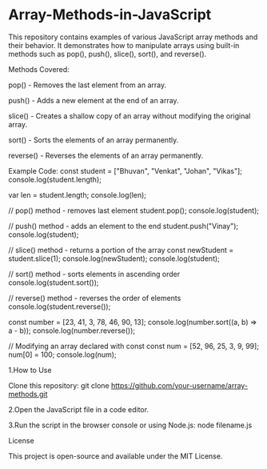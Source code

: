# Array-Methods-in-JavaScript
This repository contains examples of various JavaScript array methods and their behavior. It demonstrates how to manipulate arrays using built-in methods such as pop(), push(), slice(), sort(), and reverse().

Methods Covered:

pop() - Removes the last element from an array.

push() - Adds a new element at the end of an array.

slice() - Creates a shallow copy of an array without modifying the original array.

sort() - Sorts the elements of an array permanently.

reverse() - Reverses the elements of an array permanently.

Example Code:
const student = ["Bhuvan", "Venkat", "Johan", "Vikas"];
console.log(student.length);

var len = student.length;
console.log(len);

// pop() method - removes last element
student.pop();
console.log(student);

// push() method - adds an element to the end
student.push("Vinay");
console.log(student);

// slice() method - returns a portion of the array
const newStudent = student.slice(1);
console.log(newStudent);
console.log(student);

// sort() method - sorts elements in ascending order
console.log(student.sort());

// reverse() method - reverses the order of elements
console.log(student.reverse());

const number = [23, 41, 3, 78, 46, 90, 13];
console.log(number.sort((a, b) => a - b));
console.log(number.reverse());

// Modifying an array declared with const
const num = [52, 96, 25, 3, 9, 99];
num[0] = 100;
console.log(num);

1.How to Use

Clone this repository:
git clone https://github.com/your-username/array-methods.git

2.Open the JavaScript file in a code editor.

3.Run the script in the browser console or using Node.js:
node filename.js

License

This project is open-source and available under the MIT License.


